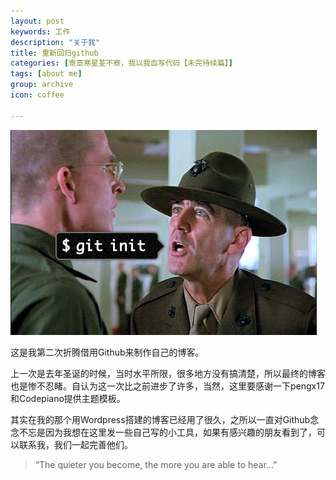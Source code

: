 ```yaml
---
layout: post
keywords: 工作
description: "关于我"
title: 重新回归github
categories: [寄意寒星荃不察，我以我血写代码【未完待续篇】]
tags: [about me]
group: archive
icon: coffee

---
```


![image](/assets/images/2013-12-25-first-post.jpg)

这是我第二次折腾借用Github来制作自己的博客。
 
上一次是去年圣诞的时候，当时水平所限，很多地方没有搞清楚，所以最终的博客也是惨不忍睹。自认为这一次比之前进步了许多，当然，这里要感谢一下pengx17和Codepiano提供主题模板。

<!-- more -->

其实在我的那个用Wordpress搭建的博客已经用了很久，之所以一直对Github念念不忘是因为我想在这里发一些自己写的小工具，如果有感兴趣的朋友看到了，可以联系我，我们一起完善他们。

>“The quieter you become, the more you are able to hear...”